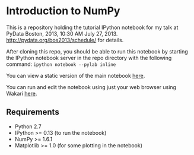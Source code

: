 Introduction to NumPy
=====================

This is a repository holding the tutorial IPython notebook for my talk at PyData Boston, 2013, 10:30 AM July 27, 2013.  http://pydata.org/bos2013/schedule/ for details. 

After cloning this repo, you should be able to run this notebook by starting the IPython notebook server in the repo directory with the following command:  `ipython notebook --pylab inline`

You can view a static version of the main notebook [here](http://nbviewer.ipython.org/urls/raw.github.com/andrewgiessel/pydata_bos_2013_intro_to_numpy/master/Introduction%2520To%2520NumPy.ipynb).

You can run and edit the notebook using just your web browser using Wakari [here](https://www.wakari.io/nb/urls/raw.github.com/andrewgiessel/pydata_bos_2013_intro_to_numpy/master/Introduction%2520To%2520NumPy.ipynb).

Requirements
------------

* Python 2.7
* IPython >= 0.13 (to run the notebook)
* NumPy >= 1.6.1
* Matplotlib >= 1.0 (for some plotting in the notebook)
